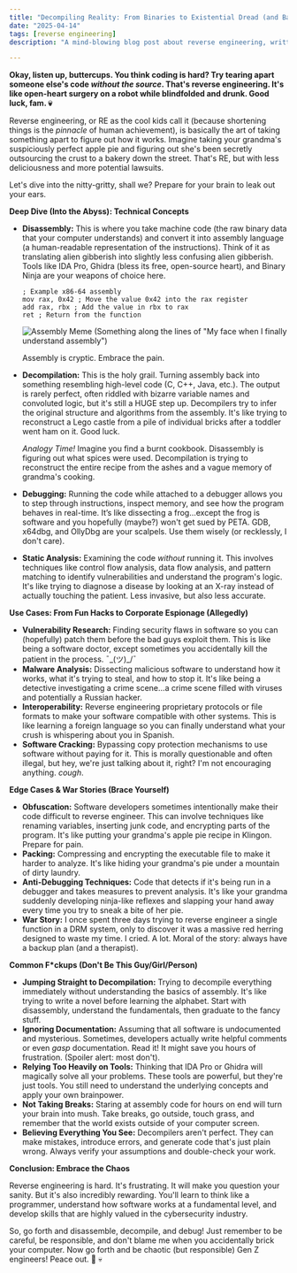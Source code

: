 ```yaml
---
title: "Decompiling Reality: From Binaries to Existential Dread (and Back)"
date: "2025-04-14"
tags: [reverse engineering]
description: "A mind-blowing blog post about reverse engineering, written for chaotic Gen Z engineers. Prepare to question everything."

---
```


**Okay, listen up, buttercups. You think coding is hard? Try tearing apart someone else's code *without the source*. That's reverse engineering. It's like open-heart surgery on a robot while blindfolded and drunk. Good luck, fam. 💀**

Reverse engineering, or RE as the cool kids call it (because shortening things is the *pinnacle* of human achievement), is basically the art of taking something apart to figure out how it works. Imagine taking your grandma's suspiciously perfect apple pie and figuring out she's been secretly outsourcing the crust to a bakery down the street. That's RE, but with less deliciousness and more potential lawsuits.

Let's dive into the nitty-gritty, shall we? Prepare for your brain to leak out your ears.

**Deep Dive (Into the Abyss): Technical Concepts**

*   **Disassembly:** This is where you take machine code (the raw binary data that your computer understands) and convert it into assembly language (a human-readable representation of the instructions). Think of it as translating alien gibberish into slightly less confusing alien gibberish. Tools like IDA Pro, Ghidra (bless its free, open-source heart), and Binary Ninja are your weapons of choice here.

    ```assembly
    ; Example x86-64 assembly
    mov rax, 0x42 ; Move the value 0x42 into the rax register
    add rax, rbx ; Add the value in rbx to rax
    ret ; Return from the function
    ```

    ![Assembly Meme](https://i.imgflip.com/6930t4.jpg)  (Something along the lines of "My face when I finally understand assembly")

    Assembly is cryptic. Embrace the pain.

*   **Decompilation:** This is the holy grail. Turning assembly back into something resembling high-level code (C, C++, Java, etc.). The output is rarely perfect, often riddled with bizarre variable names and convoluted logic, but it's still a HUGE step up. Decompilers try to infer the original structure and algorithms from the assembly. It's like trying to reconstruct a Lego castle from a pile of individual bricks after a toddler went ham on it. Good luck.

    *Analogy Time!* Imagine you find a burnt cookbook. Disassembly is figuring out what spices were used. Decompilation is trying to reconstruct the entire recipe from the ashes and a vague memory of grandma's cooking.

*   **Debugging:** Running the code while attached to a debugger allows you to step through instructions, inspect memory, and see how the program behaves in real-time. It’s like dissecting a frog...except the frog is software and you hopefully (maybe?) won't get sued by PETA. GDB, x64dbg, and OllyDbg are your scalpels. Use them wisely (or recklessly, I don't care).

*   **Static Analysis:** Examining the code *without* running it. This involves techniques like control flow analysis, data flow analysis, and pattern matching to identify vulnerabilities and understand the program's logic. It's like trying to diagnose a disease by looking at an X-ray instead of actually touching the patient. Less invasive, but also less accurate.

**Use Cases: From Fun Hacks to Corporate Espionage (Allegedly)**

*   **Vulnerability Research:** Finding security flaws in software so you can (hopefully) patch them before the bad guys exploit them. This is like being a software doctor, except sometimes you accidentally kill the patient in the process. ¯\_(ツ)_/¯
*   **Malware Analysis:** Dissecting malicious software to understand how it works, what it's trying to steal, and how to stop it. It's like being a detective investigating a crime scene...a crime scene filled with viruses and potentially a Russian hacker.
*   **Interoperability:** Reverse engineering proprietary protocols or file formats to make your software compatible with other systems. This is like learning a foreign language so you can finally understand what your crush is whispering about you in Spanish.
*   **Software Cracking:** Bypassing copy protection mechanisms to use software without paying for it. This is morally questionable and often illegal, but hey, we're just talking about it, right? I'm not encouraging anything. *cough*.

**Edge Cases & War Stories (Brace Yourself)**

*   **Obfuscation:** Software developers sometimes intentionally make their code difficult to reverse engineer. This can involve techniques like renaming variables, inserting junk code, and encrypting parts of the program. It's like putting your grandma's apple pie recipe in Klingon. Prepare for pain.
*   **Packing:** Compressing and encrypting the executable file to make it harder to analyze. It's like hiding your grandma's pie under a mountain of dirty laundry.
*   **Anti-Debugging Techniques:** Code that detects if it's being run in a debugger and takes measures to prevent analysis. It's like your grandma suddenly developing ninja-like reflexes and slapping your hand away every time you try to sneak a bite of her pie.
*   **War Story:** I once spent three days trying to reverse engineer a single function in a DRM system, only to discover it was a massive red herring designed to waste my time. I cried. A lot. Moral of the story: always have a backup plan (and a therapist).

**Common F*ckups (Don't Be This Guy/Girl/Person)**

*   **Jumping Straight to Decompilation:** Trying to decompile everything immediately without understanding the basics of assembly. It's like trying to write a novel before learning the alphabet. Start with disassembly, understand the fundamentals, then graduate to the fancy stuff.
*   **Ignoring Documentation:** Assuming that all software is undocumented and mysterious. Sometimes, developers actually write helpful comments or even *gasp* documentation. Read it! It might save you hours of frustration. (Spoiler alert: most don't).
*   **Relying Too Heavily on Tools:** Thinking that IDA Pro or Ghidra will magically solve all your problems. These tools are powerful, but they're just tools. You still need to understand the underlying concepts and apply your own brainpower.
*   **Not Taking Breaks:** Staring at assembly code for hours on end will turn your brain into mush. Take breaks, go outside, touch grass, and remember that the world exists outside of your computer screen.
*   **Believing Everything You See:** Decompilers aren't perfect. They can make mistakes, introduce errors, and generate code that's just plain wrong. Always verify your assumptions and double-check your work.

**Conclusion: Embrace the Chaos**

Reverse engineering is hard. It's frustrating. It will make you question your sanity. But it's also incredibly rewarding. You'll learn to think like a programmer, understand how software works at a fundamental level, and develop skills that are highly valued in the cybersecurity industry.

So, go forth and disassemble, decompile, and debug! Just remember to be careful, be responsible, and don't blame me when you accidentally brick your computer. Now go forth and be chaotic (but responsible) Gen Z engineers! Peace out. 🙏 💀
